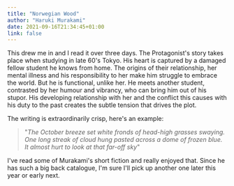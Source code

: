 ```yaml
---
title: "Norwegian Wood"
author: "Haruki Murakami"
date: 2021-09-16T21:34:45+01:00
link: false
---
```


This drew me in and I read it over three days. The Protagonist's story takes place when studying in late 60's Tokyo. His heart is captured by a damaged fellow student he knows from home. The origins of their relationship, her mental illness and his responsibility to her make him struggle to embrace the world. But he is functional, unlike her. He meets another student, contrasted by her humour and vibrancy, who can bring him out of his stupor. His developing relationship with her and the conflict this causes with his duty to the past creates the subtle tension that drives the plot.

The writing is extraordinarily crisp, here's an example:

> "_The October breeze set white fronds of head-high grasses swaying. One long streak of cloud hung pasted across a dome of frozen blue. It almost hurt to look at that far-off sky_"

I've read some of Murakami's short fiction and really enjoyed that. Since he has such a big back catalogue, I'm sure I'll pick up another one later this year or early next.
